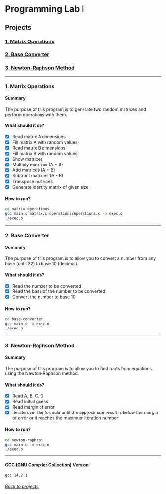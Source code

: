# Programming Lab I
## Projects

### [1. Matrix Operations](#1-matrix-operations-1)
### [2. Base Converter](#2-base-converter-1)
### [3. Newton-Raphson Method](#3-newton-raphson-method-1)
---

### 1. Matrix Operations

#### Summary

The purpose of this program is to generate two random matrices and perform operations with them.

#### What should it do?
- [x] Read matrix A dimensions
- [x] Fill matrix A with random values
- [x] Read matrix B dimensions
- [x] Fill matrix B with random values
- [x] Show matrices
- [x] Multiply matrices (A * B)
- [x] Add matrices (A + B)
- [x] Subtract matrices (A - B)
- [x] Transpose matrices
- [x] Generate identity matrix of given size

#### How to run?
```sh
cd matrix-operations
gcc main.c matrix.c operations/operations.c -o exec.o
./exec.o
```
---

### 2. Base Converter

#### Summary

The purpose of this program is to allow you to convert a number from any base (until 32) to base 10 (decimal).

#### What should it do?
- [x] Read the number to be converted
- [x] Read the base of the number to be converted
- [x] Convert the number to base 10

#### How to run?
```sh
cd base-converter
gcc main.c -o exec.o
./exec.o
```
---

### 3. Newton-Raphson Method

#### Summary

The purpose of this program is to allow you to find roots from equations using the Newton-Raphson method.

#### What should it do?
- [x] Read A, B, C, D
- [x] Read initial guess
- [x] Read margin of error
- [x] Iterate over the formula until the approximate result is below the margin of error or it reaches the maximum iteration number

#### How to run?
```sh
cd newton-raphson
gcc main.c -o exec.o
./exec.o
```
---

#### GCC (GNU Compiler Collection) Version
```
gcc 14.2.1
```
###### [Back to projects](#projects)

